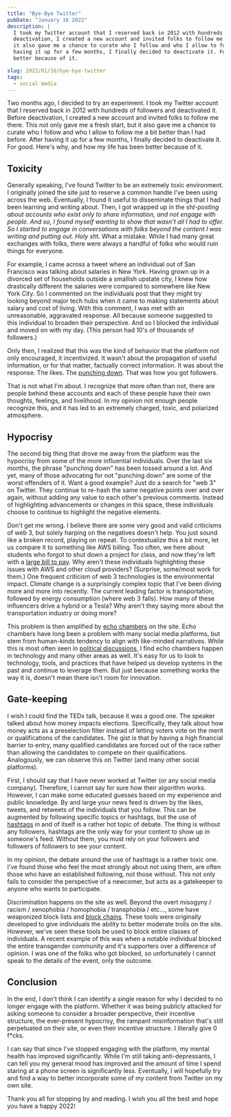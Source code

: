 ```yaml
---
title: "Bye-Bye Twitter"
pubDate: "January 16 2022"
description: |
  I took my Twitter account that I reserved back in 2012 with hundreds of followers and deactivated it. Before
  deactivation, I created a new account and invited folks to follow me there. This not only gave me a fresh start, but
  it also gave me a chance to curate who I follow and who I allow to follow me a bit better than I had before. After
  having it up for a few months, I finally decided to deactivate it. For good. Here's why, and how my life has been
  better because of it.

slug: 2022/01/16/bye-bye-twitter
tags:
  - social media
---
```


Two months ago, I decided to try an experiment. I took my Twitter account that I reserved back in 2012 with hundreds of
followers and deactivated it. Before deactivation, I created a new account and invited folks to follow me there. This
not only gave me a fresh start, but it also gave me a chance to curate who I follow and who I allow to follow me a bit
better than I had before. After having it up for a few months, I finally decided to deactivate it. For good. Here's why,
and how my life has been better because of it.

<!--more-->

## Toxicity

Generally speaking, I've found Twitter to be an extremely toxic environment. I originally joined the site just to
reserve a common handle I've been using across the web. Eventually, I found it useful to disseminate things that I had
been learning and writing about. Then, I got wrapped up in the sh*t-posting about accounts who exist only to share
information, and not engage with people. And so, I found myself wanting to show that wasn't all I had to offer. So I
started to engage in conversations with folks beyond the content I was writing and putting out. Holy sh*t. What a
mistake. While I had many great exchanges with folks, there were always a handful of folks who would ruin things for
everyone.

For example, I came across a tweet where an individual out of San Francisco was talking about salaries in New York.
Having grown up in a divorced set of households outside a smallish upstate city, I knew how drastically different the
salaries were compared to somewhere like New York City. So I commented on the individuals post that they might try
looking beyond major tech hubs when it came to making statements about salary and cost of living. With this comment, I
was met with an unreasonable, aggravated response. All because someone suggested to this individual to broaden their
perspective. And so I blocked the individual and moved on with my day. (This person had 10's of thousands of followers.)

Only then, I realized that this was the kind of behavior that the platform not only encouraged, it incentivized. It
wasn't about the propagation of useful information, or for that matter, factually correct information. It was about the
response. The likes. The [punching down][]. That was how you got followers.

That is not what I'm about. I recognize that more often than not, there are people behind these accounts and each of
these people have their own thoughts, feelings, and livelihood. In my opinion not enough people recognize this, and it
has led to an extremely charged, toxic, and polarized atmosphere.

[punching down]: https://www.urbandictionary.com/define.php?term=punching%20down

## Hypocrisy

The second big thing that drove me away from the platform was the hypocrisy from some of the more influential
individuals. Over the last six months, the phrase "punching down" has been tossed around a lot. And yet, many of those
advocating for not "punching down" are some of the worst offenders of it. Want a good example? Just do a search for "web
3" on Twitter. They continue to re-hash the same negative points over and over again, without adding any value to each
other's previous comments. Instead of highlighting advancements or changes in this space, these individuals choose to
continue to highlight the negative elements.

Don't get me wrong. I believe there are some very good and valid criticisms of web 3, but solely harping on the
negatives doesn't help. You just sound like a broken record, playing on repeat. To contextualize this a bit more, let us
compare it to something like AWS billing. Too often, we here about students who forgot to shut down a project for class,
and now they're left with a [large bill to pay][]. Why aren't these individuals highlighting these issues with AWS and
other cloud providers? (Surprise, some/most work for them.) One frequent criticism of web 3 technologies is the
environmental impact. Climate change is a surprisingly complex topic that I've been diving more and more into recently.
The current leading factor is transportation, followed by energy consumption (where web 3 falls). How many of these
influencers drive a hybrid or a Tesla? Why aren't they saying more about the transportation industry or doing more?

This problem is then amplified by [echo chambers][] on the site. Echo chambers have long been a problem with many social
media platforms, but stem from human-kinds tendency to align with like-minded narratives. While this is most often seen
in [political discussions][], I find echo chambers happen in technology and many other areas as well. It's easy for us
to look to technology, tools, and practices that have helped us develop systems in the past and continue to leverage
them. But just because something works the way it is, doesn't mean there isn't room for innovation.

[large bill to pay]: https://www.reddit.com/r/aws/comments/qgr9jh/was_billed_60k_with_a_free_tier/
[echo chambers]: https://www.pnas.org/content/118/9/e2023301118
[political discussions]:
  https://www.msn.com/en-us/news/politics/here-s-how-bad-the-social-media-echo-chamber-has-gotten-in-politics/ar-AALg1tx

## Gate-keeping

I wish I could find the TEDx talk, because it was a good one. The speaker talked about how money impacts elections.
Specifically, they talk about how money acts as a preselection filter instead of letting voters vote on the merit or
qualifications of the candidates. The gist is that by having a high financial barrier to entry, many qualified
candidates are forced out of the race rather than allowing the candidates to compete on their qualifications.
Analogously, we can observe this on Twitter (and many other social platforms).

First, I should say that I have never worked at Twitter (or any social media company). Therefore, I cannot say for sure
how their algorithm works. However, I can make some educated guesses based on my experience and public knowledge. By and
large your news feed is driven by the likes, tweets, and retweets of the individuals that you follow. This can be
augmented by following specific topics or hashtags, but the use of [hashtags][] in and of itself is a rather hot topic
of debate. The thing is without any followers, hashtags are the only way for your content to show up in someone's feed.
Without them, you must rely on your followers and followers of followers to see your content.

In my opinion, the debate around the use of hashtags is a rather toxic one. I've found those who feel the most strongly
about not using them, are often those who have an established following, not those without. This not only fails to
consider the perspective of a newcomer, but acts as a gatekeeper to anyone who wants to participate.

Discrimination happens on the site as well. Beyond the overt misogyny / racism / xenophobia / homophobia / transphobia /
etc..., some have weaponized block lists and [block chains][]. These tools were originally developed to give individuals
the ability to better moderate trolls on the site. However, we've seen these tools be used to block entire classes of
individuals. A recent example of this was when a notable individual blocked the entire transgender community and it's
supporters over a difference of opinion. I was one of the folks who got blocked, so unfortunately I cannot speak to the
details of the event, only the outcome.

[hashtags]: https://business.twitter.com/en/blog/the-dos-and-donts-of-hashtags.html
[block chains]: https://www.diversetechgeek.com/how-block-twitter-trolls-bulk/

## Conclusion

In the end, I don't think I can identify a single reason for why I decided to no longer engage with the platform.
Whether it was being publicly attacked for asking someone to consider a broader perspective, their incentive structure,
the ever-present hypocrisy, the rampant misinformation that's still perpetuated on their site, or even their incentive
structure. I literally give 0 f\*cks.

I can say that since I've stopped engaging with the platform, my mental health has improved significantly. While I'm
still taking anti-depressants, I can tell you my general mood has improved and the amount of time I spend staring at a
phone screen is significantly less. Eventually, I will hopefully try and find a way to better incorporate some of my
content from Twitter on my own site.

Thank you all for stopping by and reading. I wish you all the best and hope you have a happy 2022!
